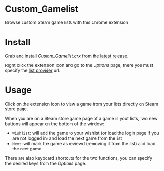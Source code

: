 # Custom_Gamelist
Browse custom Steam game lists with this Chrome extension

# Install
Grab and install _Custom_Gamelist.crx_ from the [latest release](https://github.com/mellotanica/Custom_Gamelist/releases/latest).

Right click the extension icon and go to the _Options_ page, there you must specify the [list provider](https://github.com/mellotanica/steam_feedscraper) url.

# Usage
Click on the extension icon to view a game from your lists directly on Steam store page.

When you are on a Steam store game page of a game in yout lists, two new buttons will appear on the bottom of the window:
- `Wishlist`: will add the game to your wishlist (or load the login page if you are not logged in) and load the next game from the list
- `Next`: will mark the game as reviewd (removing it from the list) and load the next game.

There are also keyboard shortcuts for the two functions, you can specify the desired keys from the _Options_ page.

